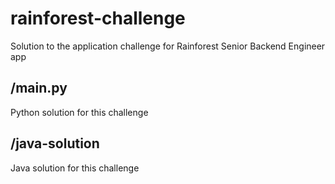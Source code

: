 # rainforest-challenge
Solution to the application challenge for Rainforest Senior Backend Engineer app

## /main.py
Python solution for this challenge

## /java-solution
Java solution for this challenge
